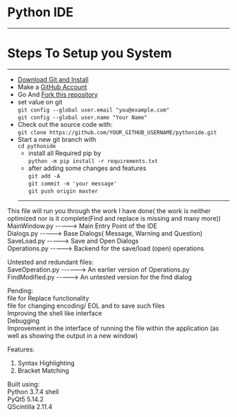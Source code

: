 # Python IDE

---

# Steps To Setup you System

---  
  * [Download Git and Install](https://git-scm.com/downloads 'download & install')  
  * Make a [GitHub Account](https://github.com/join)  
  * Go And [Fork this repository](https://github.com/shyamkumaryadav/pythonide/fork "Python IDE")  
  * set value on git  
  `git config --global user.email "you@example.com"`  
	`git config --global user.name "Your Name"`  
  * Check out the source code with:  
  `git clone https://github.com/YOUR_GITHUB_USERNAME/pythonide.git`  
  * Start a new git branch with  
	`cd pythonide`  
	* install all Required pip by  
	`python -m pip install -r requirements.txt`  
	* after adding some changes and features  
	`git add -A`  
	`git commit -m 'your message'`  
	`git push origin master`
	---


This file will run you through the work I have done( the work is neither optimized nor is it complete(Find and replace is missing and many more))  
MainWindow.py -----> Main Entry Point of the IDE  
Dialogs.py -----> Base Dialogs( Message, Warning and Question)  
SaveLoad.py -----> Save and Open Dialogs  
Operations.py -----> Backend for the save/load (open) operations  
  
Untested and redundant files:  
SaveOperation.py ------> An earlier version of Operations.py  
FindModified.py -----> An untested version for the find dialog  
  
Pending:  
file for Replace functionality  
file for changing encoding/ EOL and to save such files  
Improving the shell like interface  
Debugging  
Improvement in the interface of running the file within the application (as well as showing the output in a new window)  

Features:
1. Syntax Highlighting
2. Bracket Matching

Built using:  
Python 3.7.4 shell  
PyQt5 5.14.2  
QScintilla 2.11.4  